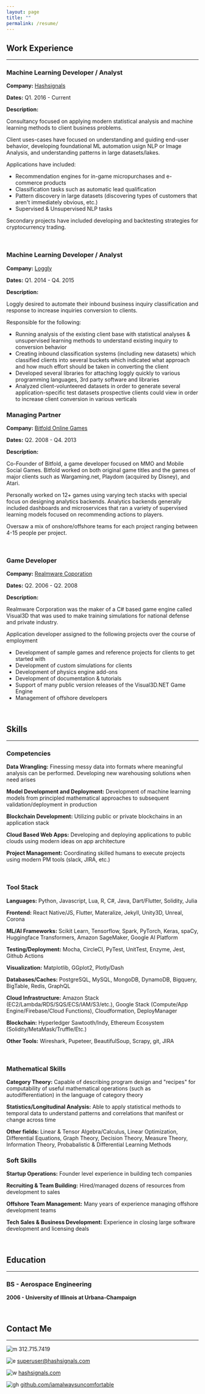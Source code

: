 ```yaml
---
layout: page
title: ""
permalink: /resume/
---
```


## Work Experience

-----

### Machine Learning Developer / Analyst

**Company:** [Hashsignals](https://hashsignals.com)

**Dates:** Q1. 2016 - Current

**Description:**

Consultancy focused on applying modern statistical analysis and machine learning methods to client business problems.

Client uses-cases have focused on understanding and guiding end-user behavior, developing foundational ML automation usign NLP or Image Analysis, and understanding patterns in large datasets/lakes.

Applications have included:
- Recommendation engines for in-game micropurchases and e-commerce products
- Classification tasks such as automatic lead qualification
- Pattern discovery in large datasets (discovering types of customers that aren't immediately obvious, etc.)
- Supervised & Unsupervised NLP tasks

Secondary projects have included developing and backtesting strategies for cryptocurrency trading.

<br>

### Machine Learning Developer / Analyst

**Company:** [Loggly](https://loggly.com)

**Dates:** Q1. 2014 - Q4. 2015

**Description:**

Loggly desired to automate their inbound business inquiry classification and response to increase inquiries conversion to clients.

Responsible for the following:
- Running analysis of the existing client base with statistical analyses & unsupervised learning methods to understand existing inquiry to conversion behavior
- Creating inbound classification systems (including new datasets) which classified clients into several buckets which indicated what approach and how much effort should be taken in converting the client
- Developed several libraries for attaching loggly quickly to various programming languages, 3rd party software and libraries
- Analyzed client-volunteered datasets in order to generate several application-specific test datasets prospective clients could view in order to increase client conversion in various verticals

### Managing Partner

**Company:** [Bitfold Online Games](http://www.bitfold.net/news.shtml)

**Dates:** Q2. 2008 - Q4. 2013

**Description:**

Co-Founder of Bitfold, a game developer focused on MMO and 
Mobile Social Games. Bitfold worked on both original game titles and the games of major clients
such as Wargaming.net, Playdom (acquired by Disney), and Atari.

Personally worked on 12+ games using varying tech stacks with special focus on designing analytics backends. 
Analytics backends generally included dashboards and microservices that ran a variety of supervised learning models focused on recommending actions to players.

Oversaw a mix of onshore/offshore teams for each project ranging between 
4-15 people per project.

<br>

### Game Developer

**Company:** [Realmware Coporation](https://www.moddb.com/engines/visual3d-game-engine)

**Dates:** Q2. 2006 - Q2. 2008

**Description:**

Realmware Corporation was the maker of a C# based game engine called Visual3D that was used to make 
training simulations for national defense and private industry.

Application developer assigned to the following projects over the course of employment

- Development of sample games and reference projects for clients to get started with
- Development of custom simulations for clients
- Development of physics engine add-ons
- Development of documentation &amp; tutorials
- Support of many public version releases of the Visual3D.NET Game Engine
- Management of offshore developers

<br>

## Skills

-----

### Competencies

**Data Wrangling:** Finessing messy data into formats where meaningful analysis can be performed. 
Developing new warehousing solutions when need arises

**Model Development and Deployment:** Development of machine learning models from principled mathematical approaches to subsequent 
validation/deployment in production

**Blockchain Development:** Utilizing public or private blockchains in an application stack

**Cloud Based Web Apps:** Developing and deploying applications to public clouds using modern ideas on app architecture

**Project Management:** Coordinating skilled humans to execute projects using modern PM tools (slack, JIRA, etc.)


<br>


### Tool Stack

**Languages:** Python, Javascript, Lua, R, C#, Java, Dart/Flutter, Solidity, Julia

**Frontend:** React Native/JS, Flutter, Materalize, Jekyll, Unity3D, Unreal, Corona

**ML/AI Frameworks:** Scikit Learn, Tensorflow, Spark, PyTorch, Keras, spaCy, Huggingface Transformers,
Amazon SageMaker, Google AI Platform

**Testing/Deployment:** Mocha, CircleCI, PyTest, UnitTest, Enzyme, Jest, Github Actions

**Visualization:** Matplotlib, GGplot2, Plotly/Dash

**Databases/Caches:** PostgreSQL, MySQL, MongoDB, DynamoDB, Bigquery, BigTable, Redis, GraphQL

**Cloud Infrastructure:** 
Amazon Stack (EC2/Lambda/RDS/SQS/ECS/IAM/S3/etc.), Google Stack (Compute/App Engine/Firebase/Cloud Functions), Cloudformation, DeployManager

**Blockchain:** Hyperledger Sawtooth/Indy, Ethereum Ecosystem (Solidity/MetaMask/Truffle/Etc.)

**Other Tools:** Wireshark, Pupeteer, BeautifulSoup, Scrapy, git, JIRA

<br>

### Mathematical Skills

**Category Theory:** Capable of describing program design and "recipes" for computability of useful mathematical operations 
(such as autodifferentiation) in the language of category theory

**Statistics/Longitudinal Analysis:** Able to apply statistical methods to temporal data to understand patterns and correlations that manifest or change across time

**Other fields:** Linear & Tensor Algebra/Calculus, Linear Optimization, Differential Equations, Graph Theory, Decision Theory, Measure Theory, Information Theory, Probabalistic & Differential Learning Methods


### Soft Skills

**Startup Operations:** Founder level experience in building tech companies

**Recruiting & Team Building:** Hired/managed dozens of resources from development to sales

**Offshore Team Management:** Many years of experience managing offshore development teams

**Tech Sales & Business Development:** Experience in closing large software development and licensing deals

<br>

## Education

-----

### BS - Aerospace Engineering
**2006 - University of Illinois at Urbana-Champaign**


<br>

## Contact Me

-----

![m]({{site.baseurl}}/images/Signal-06.png) 312.715.7419 

![e]({{site.baseurl}}/images/email.png) superuser@hashsignals.com
 
![w]({{site.baseurl}}/images/computer.png) [hashsignals.com](https://hashsignals.com)

![gh]({{site.baseurl}}/images/github.png) [github.com/iamalwaysuncomfortable](https://github.com/iamalwaysuncomfortable)

